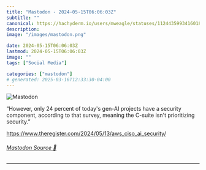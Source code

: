 ```yaml
---
title: "Mastodon - 2024-05-15T06:06:03Z"
subtitle: ""
canonical: https://hachyderm.io/users/mweagle/statuses/112443599341601865
description:
image: "/images/mastodon.png"

date: 2024-05-15T06:06:03Z
lastmod: 2024-05-15T06:06:03Z
image: ""
tags: ["Social Media"]

categories: ["mastodon"]
# generated: 2025-03-16T12:33:30-04:00
---
```

![Mastodon](/images/mastodon.png)

<p>“However, only 24 percent of today&#39;s gen-AI projects have a security component, according to that survey, meaning the C-suite isn&#39;t prioritizing security.”</p><p><a href="https://www.theregister.com/2024/05/13/aws_ciso_ai_security/" target="_blank" rel="nofollow noopener noreferrer" translate="no"><span class="invisible">https://www.</span><span class="ellipsis">theregister.com/2024/05/13/aws</span><span class="invisible">_ciso_ai_security/</span></a></p>


###### [Mastodon Source 🐘](https://hachyderm.io/@mweagle/112443599341601865)

___
